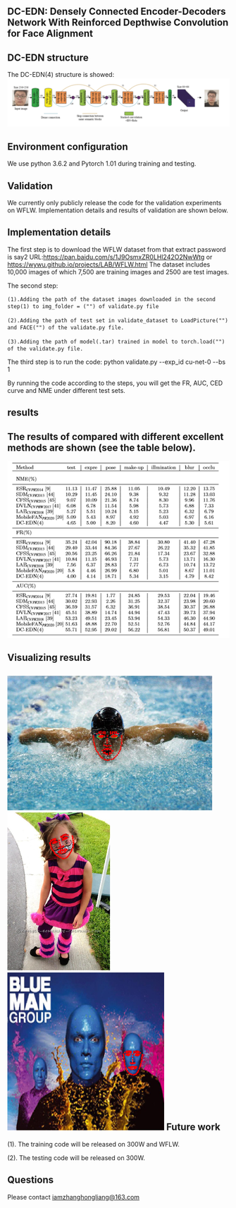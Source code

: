 DC-EDN: Densely Connected Encoder-Decoders Network With Reinforced Depthwise Convolution for Face Alignment
-------------- 
DC-EDN structure  
--------------------
The DC-EDN(4) structure is showed: 
![](https://github.com/iam-zhanghongliang/DC-EDN/blob/master/picture/structure.png)

 
Environment configuration
---------------------
We use python 3.6.2 and Pytorch 1.01 during training and testing.


Validation
--------------------------
We currently only publicly release the code for the validation experiments on WFLW. Implementation details and results of validation are shown below.

Implementation details
------------------------
The first step is to download the WFLW dataset from that extract password is say2 URL:https://pan.baidu.com/s/1J9OsmxZR0LHl242O2NwWtg or  https://wywu.github.io/projects/LAB/WFLW.html 
The dataset includes 10,000 images of which 7,500 are training images and 2500 are test images.

The second step:

    (1).Adding the path of the dataset images downloaded in the second step(1) to img_folder = ("") of validate.py file 

    (2).Adding the path of test set in validate_dataset to LoadPicture("") and FACE("") of the validate.py file.

    (3).Adding the path of model(.tar) trained in model to torch.load("") of the validate.py file.

The third step is to run the code: python validate.py --exp_id cu-net-0  --bs 1

By running the code according to the steps, you will get the FR, AUC, CED curve and NME under different test sets.

results
-----------------
The results of compared with different excellent methods are shown (see the table below).
-----------------------------------------------------------------------------------------
![](https://github.com/iam-zhanghongliang/DC-EDN/blob/master/picture/result.png)

Visualizing results  
----------------------------
  !['The_new_block'](https://github.com/iam-zhanghongliang/DC-EDN/blob/master/picture/occlu1.png)!['The_new_block'](https://github.com/iam-zhanghongliang/DC-EDN/blob/master/picture/makeup1.png)!['The_new_block'](https://github.com/iam-zhanghongliang/DC-EDN/blob/master/picture/makeup2.png)
Future work
 ----------------
(1). The training code will be released on 300W and WFLW.

(2). The testing code will be released on 300W.
  
 Questions
 -------------
 Please contact iamzhanghongliang@163.com
